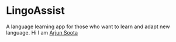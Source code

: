 # LingoAssist
A language learning app for those who want to learn and adapt new language.
Hi I am [Arjun Soota](https://github.com/arjunsoota/)
